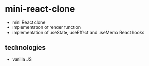 # mini-react-clone

- mini React clone
- implementation of render function
- implementation of useState, useEffect and useMemo React hooks

## technologies
- vanilla JS